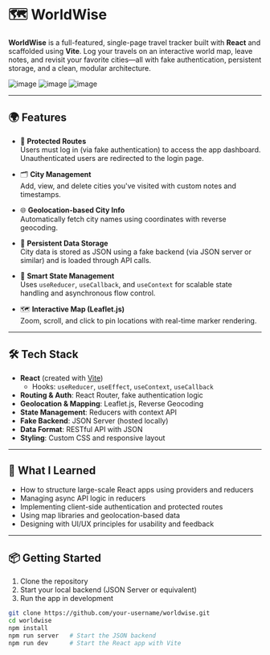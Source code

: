 # 🗺️ WorldWise

**WorldWise** is a full-featured, single-page travel tracker built with **React** and scaffolded using **Vite**. Log your travels on an interactive world map, leave notes, and revisit your favorite cities—all with fake authentication, persistent storage, and a clean, modular architecture.

![image](https://github.com/user-attachments/assets/413b6b35-de7f-403f-b53c-2d75c01c1b60)
![image](https://github.com/user-attachments/assets/97a77d93-9914-4d64-84c6-e6f24aa11b88)
![image](https://github.com/user-attachments/assets/ad122a5f-776d-4121-8286-0a2ba8d940da)

---

## 🌍 Features

- 🔐 **Protected Routes**  
  Users must log in (via fake authentication) to access the app dashboard. Unauthenticated users are redirected to the login page.

- 🗂️ **City Management**  
  Add, view, and delete cities you've visited with custom notes and timestamps.

- 🌐 **Geolocation-based City Info**  
  Automatically fetch city names using coordinates with reverse geocoding.

- 💾 **Persistent Data Storage**  
  City data is stored as JSON using a fake backend (via JSON server or similar) and is loaded through API calls.

- 🧠 **Smart State Management**  
  Uses `useReducer`, `useCallback`, and `useContext` for scalable state handling and asynchronous flow control.

- 🗺️ **Interactive Map (Leaflet.js)**  
  Zoom, scroll, and click to pin locations with real-time marker rendering.

---

## 🛠️ Tech Stack

- **React** (created with [Vite](https://vitejs.dev))
  - Hooks: `useReducer`, `useEffect`, `useContext`, `useCallback`
- **Routing & Auth**: React Router, fake authentication logic
- **Geolocation & Mapping**: Leaflet.js, Reverse Geocoding
- **State Management**: Reducers with context API
- **Fake Backend**: JSON Server (hosted locally)
- **Data Format**: RESTful API with JSON
- **Styling**: Custom CSS and responsive layout

---

## 🧠 What I Learned

- How to structure large-scale React apps using providers and reducers
- Managing async API logic in reducers
- Implementing client-side authentication and protected routes
- Using map libraries and geolocation-based data
- Designing with UI/UX principles for usability and feedback

---

## 📦 Getting Started

1. Clone the repository
2. Start your local backend (JSON Server or equivalent)
3. Run the app in development

```bash
git clone https://github.com/your-username/worldwise.git
cd worldwise
npm install
npm run server   # Start the JSON backend
npm run dev      # Start the React app with Vite
